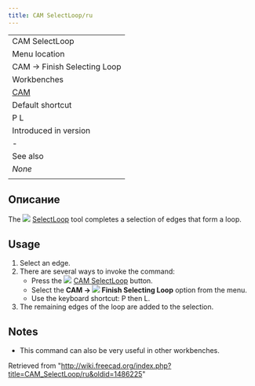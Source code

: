 ```yaml
---
title: CAM SelectLoop/ru
---
```

|  |
| --- |
| CAM SelectLoop |
| Menu location |
| CAM → Finish Selecting Loop |
| Workbenches |
| [CAM](/CAM_Workbench "CAM Workbench") |
| Default shortcut |
| P L |
| Introduced in version |
| - |
| See also |
| *None* |
|  |

## Описание

The ![](/images/CAM_SelectLoop.svg) [SelectLoop](/CAM_SelectLoop "CAM SelectLoop") tool completes a selection of edges that form a loop.

## Usage

1. Select an edge.
2. There are several ways to invoke the command:
   * Press the ![](/images/CAM_SelectLoop.svg) [CAM SelectLoop](/CAM_SelectLoop "CAM SelectLoop") button.
   * Select the **CAM → ![](/images/CAM_SelectLoop.svg) Finish Selecting Loop** option from the menu.
   * Use the keyboard shortcut: P then L.
3. The remaining edges of the loop are added to the selection.

## Notes

* This command can also be very useful in other workbenches.

Retrieved from "<http://wiki.freecad.org/index.php?title=CAM_SelectLoop/ru&oldid=1486225>"